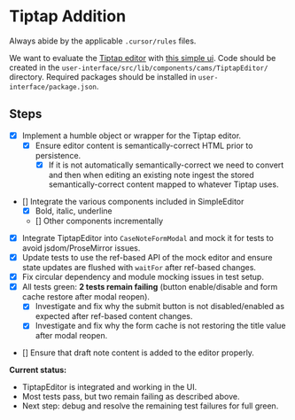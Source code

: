 # Tiptap Addition

Always abide by the applicable `.cursor/rules` files.

We want to evaluate the [Tiptap editor](https://tiptap.dev/docs/editor/getting-started/overview) with [this simple ui](https://tiptap.dev/docs/ui-components/templates/simple-editor). Code should be created in the `user-interface/src/lib/components/cams/TiptapEditor/` directory. Required packages should be installed in `user-interface/package.json`.

## Steps

- [x] Implement a humble object or wrapper for the Tiptap editor.
    - [x] Ensure editor content is semantically-correct HTML prior to persistence.
        - [x] If it is not automatically semantically-correct we need to convert and then when editing an existing note ingest the stored semantically-correct content mapped to whatever Tiptap uses.
- [] Integrate the various components included in SimpleEditor
    - [x] Bold, italic, underline
    - [] Other components incrementally
- [x] Integrate TiptapEditor into `CaseNoteFormModal` and mock it for tests to avoid jsdom/ProseMirror issues.
- [x] Update tests to use the ref-based API of the mock editor and ensure state updates are flushed with `waitFor` after ref-based changes.
- [x] Fix circular dependency and module mocking issues in test setup.
- [x] All tests green: **2 tests remain failing** (button enable/disable and form cache restore after modal reopen).
    - [x] Investigate and fix why the submit button is not disabled/enabled as expected after ref-based content changes.
    - [x] Investigate and fix why the form cache is not restoring the title value after modal reopen.
- [] Ensure that draft note content is added to the editor properly.

**Current status:**
- TiptapEditor is integrated and working in the UI.
- Most tests pass, but two remain failing as described above.
- Next step: debug and resolve the remaining test failures for full green.
